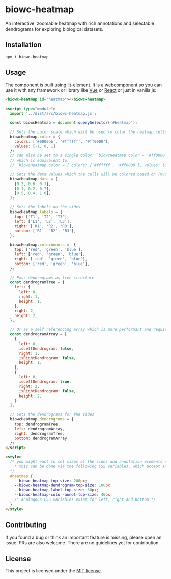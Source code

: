 # biowc-heatmap

An interactive, zoomable heatmap with rich annotations and selectable dendrograms for exploring biological datasets.

## Installation

```bash
npm i biowc-heatmap
```

## Usage

The component is built using [lit-element](https://lit.dev/).
It is a [webcomponent](https://www.webcomponents.org/) so you can use it with any framework or library like
[Vue](https://vuejs.org/guide/extras/web-components.html#using-custom-elements-in-vue)
or [React](https://reactjs.org/docs/web-components.html)
or just in vanilla js:

```html
<biowc-heatmap id="heatmap"></biowc-heatmap>

<script type="module">
  import '../dist/src/biowc-heatmap.js';

  const biowcHeatmap = document.querySelector('#heatmap');

  // Sets the color scale which will be used to color the heatmap cells.
  biowcHeatmap.color = {
    colors: ['#0000bb', '#ffffff', '#ff0000'],
    values: [-1, 0, 1]
  };
  // can also be set to a single color: `biowcHeatmap.color = '#ff0000';`
  // which is equivalent to:
  // `biowcHeatmap.color = { colors: ['#ffffff', '#ff0000'], values: [0, 1] };`

  // Sets the data values which the cells will be colored based on (must be between 0 and 1).
  biowcHeatmap.data = [
    [0.2, 0.6, 0.3],
    [0.1, 0.2, 0.7],
    [0.5, 0.4, 1.0],
  ];

  // Sets the labels on the sides
  biowcHeatmap.labels = {
    top: ['T1', 'T2', 'T3'],
    left: ['L1', 'L2', 'L3'],
    right: ['R1', 'R2', 'R3'],
    bottom: ['B1', 'B2', 'B3'],
  };

  biowcHeatmap.colorAnnots =  {
    top: ['red', 'green', 'blue'],
    left: ['red', 'green', 'blue'],
    right: ['red', 'green', 'blue'],
    bottom: ['red', 'green', 'blue'],
  };

  // Pass dendrograms as tree structure
  const dendrogramTree = {
    left: {
      left: 0,
      right: 1,
      height: 1,
    },
    right: 2,
    height: 2,
  };

  // Or as a self referencing array which is more performant and required for large datasets
  const dendrogramArray = [
    {
      left: 0,
      isLeftDendrogram: false,
      right: 1,
      isRightDendrogram: false,
      height: 1,
    },
    {
      left: 0,
      isLeftDendrogram: true,
      right: 2,
      isRightDendrogram: false,
      height: 2,
    }
  ];

  // Sets the dendrograms for the sides
  biowcHeatmap.dendrograms = {
    top: dendrogramTree,
    left: dendrogramArray,
    right: dendrogramTree,
    bottom: dendrogramArray,
  };
</script>

<style>
  /* you might want to set sizes of the sides and annotation elements explicitly.
    * this can be done via the following CSS variables, which accept any valid CSS unit:
  */
  #heatmap {
    --biowc-heatmap-top-size: 200px;
    --biowc-heatmap-dendrogram-top-size: 100px;
    --biowc-heatmap-label-top-size: 60px;
    --biowc-heatmap-color-annot-top-size: 40px;
    /* analogous CSS variables exist for left, right and bottom */
  }
</style>
```

## Contributing

If you found a bug or think an important feature is missing, please open an issue. PRs are also welcome. There are no guidelines yet for contribution.

## License

This project is licensed under the [MIT license](LICENSE).
